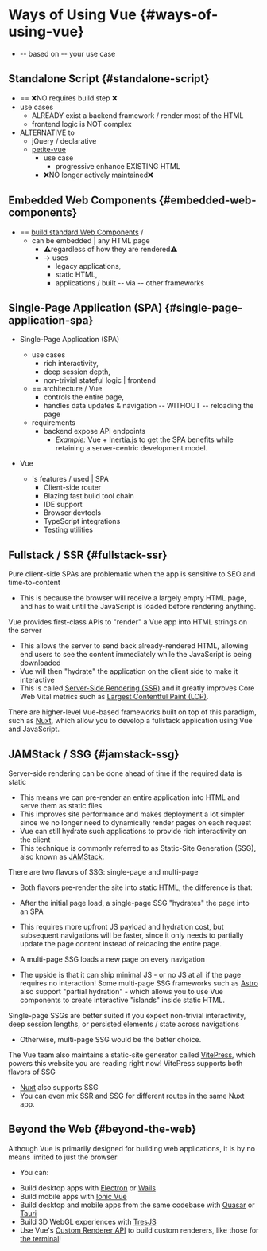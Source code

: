 # Ways of Using Vue {#ways-of-using-vue}

* -- based on -- your use case

## Standalone Script {#standalone-script}

* == ❌NO requires build step ❌ 
* use cases
  * ALREADY exist a backend framework / render most of the HTML
  * frontend logic is NOT complex
* ALTERNATIVE to
  * jQuery / declarative
  * [petite-vue](https://github.com/vuejs/petite-vue)
    * use case
      * progressive enhance EXISTING HTML
    * ❌NO longer actively maintained❌

## Embedded Web Components {#embedded-web-components}

* == [build standard Web Components](web-components) / 
  * can be embedded | any HTML page
    * ⚠️regardless of how they are rendered⚠️
    * -> uses
      * legacy applications,
      * static HTML,
      * applications / built -- via -- other frameworks

## Single-Page Application (SPA) {#single-page-application-spa}

* Single-Page Application (SPA)
  * use cases
    * rich interactivity,
    * deep session depth,
    * non-trivial stateful logic | frontend
  * == architecture / Vue
    * controls the entire page,
    * handles data updates & navigation -- WITHOUT -- reloading the page 
  * requirements
    * backend expose API endpoints
      * _Example:_ Vue + [Inertia.js](https://inertiajs.com) to get the SPA benefits while retaining a server-centric development model.

* Vue
  * 's features / used | SPA
    - Client-side router
    - Blazing fast build tool chain
    - IDE support
    - Browser devtools
    - TypeScript integrations
    - Testing utilities

## Fullstack / SSR {#fullstack-ssr}

Pure client-side SPAs are problematic when the app is sensitive to SEO and time-to-content
* This is because the browser will receive a largely empty HTML page, and has to wait until the JavaScript is loaded before rendering anything.

Vue provides first-class APIs to "render" a Vue app into HTML strings on the server
* This allows the server to send back already-rendered HTML, allowing end users to see the content immediately while the JavaScript is being downloaded
* Vue will then "hydrate" the application on the client side to make it interactive
* This is called [Server-Side Rendering (SSR)](/guide/scaling-up/ssr) and it greatly improves Core Web Vital metrics such as [Largest Contentful Paint (LCP)](https://web.dev/lcp/).

There are higher-level Vue-based frameworks built on top of this paradigm, such as [Nuxt](https://nuxt.com/), which allow you to develop a fullstack application using Vue and JavaScript.

## JAMStack / SSG {#jamstack-ssg}

Server-side rendering can be done ahead of time if the required data is static
* This means we can pre-render an entire application into HTML and serve them as static files
* This improves site performance and makes deployment a lot simpler since we no longer need to dynamically render pages on each request
* Vue can still hydrate such applications to provide rich interactivity on the client
* This technique is commonly referred to as Static-Site Generation (SSG), also known as [JAMStack](https://jamstack.org/what-is-jamstack/).

There are two flavors of SSG: single-page and multi-page
* Both flavors pre-render the site into static HTML, the difference is that:

- After the initial page load, a single-page SSG "hydrates" the page into an SPA
* This requires more upfront JS payload and hydration cost, but subsequent navigations will be faster, since it only needs to partially update the page content instead of reloading the entire page.

- A multi-page SSG loads a new page on every navigation
* The upside is that it can ship minimal JS - or no JS at all if the page requires no interaction! Some multi-page SSG frameworks such as [Astro](https://astro.build/) also support "partial hydration" - which allows you to use Vue components to create interactive "islands" inside static HTML.

Single-page SSGs are better suited if you expect non-trivial interactivity, deep session lengths, or persisted elements / state across navigations
* Otherwise, multi-page SSG would be the better choice.

The Vue team also maintains a static-site generator called [VitePress](https://vitepress.dev/), which powers this website you are reading right now! VitePress supports both flavors of SSG
* [Nuxt](https://nuxt.com/) also supports SSG
* You can even mix SSR and SSG for different routes in the same Nuxt app.

## Beyond the Web {#beyond-the-web}

Although Vue is primarily designed for building web applications, it is by no means limited to just the browser
* You can:

- Build desktop apps with [Electron](https://www.electronjs.org/) or [Wails](https://wails.io)
- Build mobile apps with [Ionic Vue](https://ionicframework.com/docs/vue/overview)
- Build desktop and mobile apps from the same codebase with [Quasar](https://quasar.dev/) or [Tauri](https://tauri.app)
- Build 3D WebGL experiences with [TresJS](https://tresjs.org/)
- Use Vue's [Custom Renderer API](/api/custom-renderer) to build custom renderers, like those for [the terminal](https://github.com/vue-terminal/vue-termui)!
